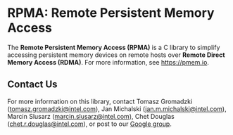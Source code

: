 # **RPMA: Remote Persistent Memory Access**

The **Remote Persistent Memory Access (RPMA)** is a C library to simplify accessing persistent memory devices on remote hosts over **Remote Direct Memory Access (RDMA)**. For more information, see https://pmem.io.

## Contact Us

For more information on this library, contact
Tomasz Gromadzki (tomasz.gromadzki@intel.com),
Jan Michalski (jan.m.michalski@intel.com),
Marcin Slusarz (marcin.slusarz@intel.com),
Chet Douglas (chet.r.douglas@intel.com), or post to our
[Google group](https://groups.google.com/group/pmem).
